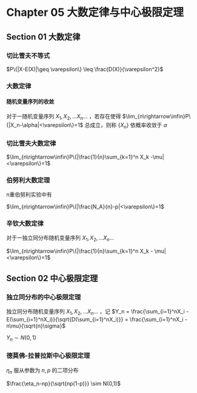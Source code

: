 # Chapter 05 大数定律与中心极限定理

## Section 01 大数定律

### 切比雪夫不等式

$P\{|X-E(X)|\geq \varepsilon\} \leq \frac{D(X)}{\varepsilon^2}$



### 大数定律

#### 随机变量序列的收敛

对于一随机变量序列 $X_1,X_2,...X_n...$ ，若存在使得 $\lim_{n\rightarrow\infin}P\{|X_n-\alpha|<\varepsilon\}=1$ 总成立，则称 $\{X_n\}$ 依概率收敛于 $\alpha$

### 切比雪夫大数定律

$\lim_{n\rightarrow\infin}P\{|\frac{1}{n}\sum_{k=1}^n X_k -\mu|<\varepsilon\}=1$

### 伯努利大数定理

n重伯努利实验中有

$\lim_{n\rightarrow\infin}P\{|\frac{N_A}{n}-p|<\varepsilon\}=1$ 

### 辛钦大数定律

对于一独立同分布随机变量序列 $X_1,X_2,...X_n...$ 

$\lim_{n\rightarrow\infin}P\{|\frac{1}{n}\sum_{k=1}^n X_k - \mu|<\varepsilon\}=1$ 



## Section 02 中心极限定理

### 独立同分布的中心极限定理

独立同分布随机变量序列 $X_1,X_2,...X_n...$ ，记 $Y_n = \frac{\sum_{i=1}^nX_i - E(\sum_{i=1}^nX_i)}{\sqrt{D(\sum_{i=1}^nX_i)}} = \frac{\sum_{i=1}^nX_i - n\mu}{\sqrt{n}\sigma}$ 

$Y_n\sim N(0,1)$



### 德莫佛-拉普拉斯中心极限定理

$\eta_n$ 服从参数为 $n,p$ 的二项分布

$\frac{\eta_n-np}{\sqrt{np(1-p)}} \sim N(0,1)$







